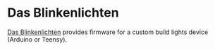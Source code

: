 Das Blinkenlichten
==================

[Das Blinkenlichten](http://en.wikipedia.org/wiki/Blinkenlights) provides firmware for a custom build lights device (Arduino or Teensy).
